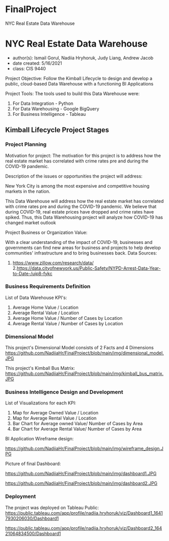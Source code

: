 # FinalProject
NYC Real Estate Data Warehouse
# NYC Real Estate Data Warehouse
- author(s): Ismail Gorul, Nadiia Hryhoruk, Judy Liang, Andrew Jacob
- date created: 5/16/2021
- class: CIS 9440
 
Project Objective: Follow the Kimball Lifecycle to design and develop a public, cloud-based Data Warehouse with a functioning BI Applications
 
Project Tools:
The tools used to build this Data Warehouse were:
1. For Data Integration - Python
2. For Data Warehousing - Google BigQuery
3. For Business Intelligence - Tableau
 
## Kimball Lifecycle Project Stages
 
### Project Planning
 
Motivation for project:
The motivation for this project is to address how the real estate market has correlated with crime rates pre and during the COVID-19 pandemic.
 
Description of the issues or opportunities the project will address:
 
New York City is among the most expensive and competitive housing markets in the nation.
 
This Data Warehouse will address how the real estate market has correlated with crime rates pre and during the COVID-19 pandemic. We believe that during COVID-19, real estate prices have dropped and crime rates have spiked.
Thus, this Data Warehousing project will analyze how COVID-19 has changed market outlook
 
Project Business or Organization Value:
 
With a clear understanding of the impact of COVID-19, businesses and governments can find new areas for business and projects to help develop communities' infrastructure and to bring businesses back.
Data Sources:
1. https://www.zillow.com/research/data/
2.https://data.cityofnewyork.us/Public-Safety/NYPD-Arrest-Data-Year-to-Date-/uip8-fykc
 
### Business Requirements Definition
 
List of Data Warehouse KPI's:
1. Average Home Value / Location
2. Average Rental Value / Location
3. Average Home Value / Number of Cases by Location
4. Average Rental Value / Number of Cases by Location

### Dimensional Model
 
This project's Dimensional Model consists of 2 Facts and 4 Dimensions
https://github.com/NadiiaHr/FinalProject/blob/main/img/dimensional_model.JPG

This project's Kimball Bus Matrix:
https://github.com/NadiiaHr/FinalProject/blob/main/img/kimball_bus_matrix.JPG

### Business Intelligence Design and Development
 
List of Visualizations for each KPI:
1. Map for Average Owned Value / Location
2. Map for Average Rental Value / Location 
3. Bar Chart for Average owned Value/ Number of Cases  by Area
4. Bar Chart for Average Rental Value/ Number of Cases  by Area 


BI Application Wireframe design:
 
https://github.com/NadiiaHr/FinalProject/blob/main/img/wireframe_design.JPG

Picture of final Dashboard:
 
https://github.com/NadiiaHr/FinalProject/blob/main/img/dashboard1.JPG

https://github.com/NadiiaHr/FinalProject/blob/main/img/dashboard2.JPG

### Deployment
 
The project was deployed on Tableau Public: 
https://public.tableau.com/app/profile/nadiia.hryhoruk/viz/Dashboard1_16417930206030/Dashboard1
						
https://public.tableau.com/app/profile/nadiia.hryhoruk/viz/Dashboard2_16421064834500/Dashboard1

